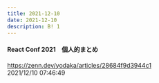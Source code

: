 ```yaml
---
title: 2021-12-10
date: 2021-12-10
description: B! 1
---
```


#### React Conf 2021　個人的まとめ
https://zenn.dev/yodaka/articles/28684f9d3944c1<br>
2021/12/10 07:46:49<br>


